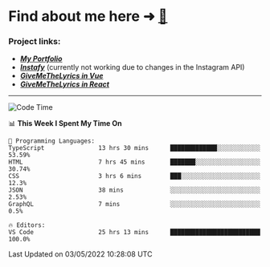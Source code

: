 # Find about me here ➜ [🧑](https://pauabella.dev)

### Project links:
- ***[My Portfolio](https://pauabella.dev)***
- ***[Instafy](https://instafy.me)*** (currently not working due to changes in the Instagram API)
- ***[GiveMeTheLyrics in Vue](https://lyrics.pauabella.dev)***
- ***[GiveMeTheLyrics in React](https://pauabella.dev/GiveMeTheLyrics)***

---
<!--START_SECTION:waka-->
![Code Time](http://img.shields.io/badge/Code%20Time-1%2C006%20hrs%203%20mins-blue)

📊 **This Week I Spent My Time On** 

```text
💬 Programming Languages: 
TypeScript               13 hrs 30 mins      █████████████░░░░░░░░░░░░   53.59% 
HTML                     7 hrs 45 mins       ███████░░░░░░░░░░░░░░░░░░   30.74% 
CSS                      3 hrs 6 mins        ███░░░░░░░░░░░░░░░░░░░░░░   12.3% 
JSON                     38 mins             ░░░░░░░░░░░░░░░░░░░░░░░░░   2.53% 
GraphQL                  7 mins              ░░░░░░░░░░░░░░░░░░░░░░░░░   0.5%

🔥 Editors: 
VS Code                  25 hrs 13 mins      █████████████████████████   100.0%

```


 Last Updated on 03/05/2022 10:28:08 UTC
<!--END_SECTION:waka-->
